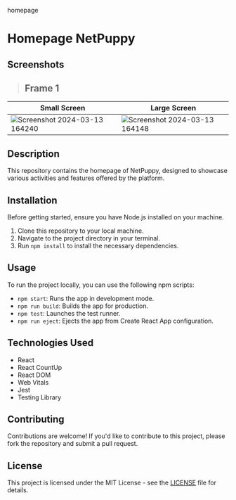 
homepage
# Homepage NetPuppy
## Screenshots
> ## Frame 1
| Small Screen           | Large Screen            |
| ---------------------- | ---------------------- |
| ![Screenshot 2024-03-13 164240](https://github.com/sachin2398/net-puppy/assets/113828281/37734e1d-e87f-4fc5-b567-b7c3a1c5eda9)| ![Screenshot 2024-03-13 164148](https://github.com/sachin2398/net-puppy/assets/113828281/97e06990-5d8f-48bb-bd5b-5529131b14f3)


## Description
This repository contains the homepage of NetPuppy, designed to showcase various activities and features offered by the platform.

## Installation
Before getting started, ensure you have Node.js installed on your machine.

1. Clone this repository to your local machine.
2. Navigate to the project directory in your terminal.
3. Run `npm install` to install the necessary dependencies.

## Usage
To run the project locally, you can use the following npm scripts:

- `npm start`: Runs the app in development mode.
- `npm run build`: Builds the app for production.
- `npm test`: Launches the test runner.
- `npm run eject`: Ejects the app from Create React App configuration.

## Technologies Used
- React
- React CountUp
- React DOM
- Web Vitals
- Jest
- Testing Library

## Contributing
Contributions are welcome! If you'd like to contribute to this project, please fork the repository and submit a pull request.

## License
This project is licensed under the MIT License - see the [LICENSE](LICENSE) file for details.
